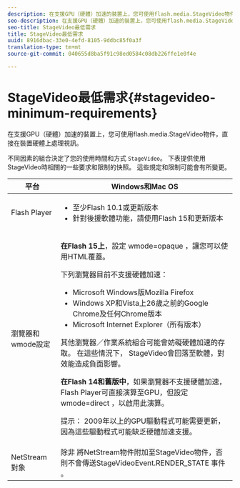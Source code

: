 ```yaml
---
description: 在支援GPU（硬體）加速的裝置上，您可使用flash.media.StageVideo物件，直接在裝置硬體上處理視訊。
seo-description: 在支援GPU（硬體）加速的裝置上，您可使用flash.media.StageVideo物件，直接在裝置硬體上處理視訊。
seo-title: StageVideo最低需求
title: StageVideo最低需求
uuid: 8916dbac-33e0-4efd-8105-9ddbc85f0a3f
translation-type: tm+mt
source-git-commit: 040655d8ba5f91c98ed0584c08db226ffe1e0f4e

---
```



# StageVideo最低需求{#stagevideo-minimum-requirements}

在支援GPU（硬體）加速的裝置上，您可使用flash.media.StageVideo物件，直接在裝置硬體上處理視訊。

<!--<a id="section_64DDAA8DB215493E8A7CA6636819D350"></a>-->

不同因素的組合決定了您的使用時間和方式 `StageVideo`。 下表提供使用StageVideo時相關的一些要求和限制的快照。 這些規定和限制可能會有所變更。

<table id="table_882F4462A5AE47E28A60A39D112164A7"> 
 <thead> 
  <tr> 
   <th colname="col1" class="entry"> 平台 </th> 
   <th colname="col2" class="entry"> Windows和Mac OS </th> 
  </tr>
 </thead>
 <tbody> 
  <tr> 
   <td colname="col1"> Flash Player </td> 
   <td colname="col2"> 
    <ul id="ul_s42_lm2_jp"> 
     <li id="li_308FA9EC206B437A9EE04C29F9480B73">至少Flash 10.1或更新版本 </li> 
     <li id="li_5898EDB0D12A43389076BCC7F4A27A0A">針對後援軟體功能，請使用Flash 15和更新版本 </li> 
    </ul> </td> 
  </tr> 
  <tr> 
   <td colname="col1">瀏覽器和 <span class="codeph"> wmode設定</span> </td> 
   <td colname="col2"> <p><b>在Flash 15上</b>，設定 <span class="codeph"> wmode=opaque</span> ，讓您可以使用HTML覆蓋。 </p> <p>下列瀏覽器目前不支援硬體加速： 
     <ul id="ul_frv_ykf_jp"> 
      <li id="li_3D407A61FEE042A9B85A6EFACA6D7719">Microsoft Windows版Mozilla Firefox </li> 
      <li id="li_39B85AC352564DA8B86EA826638F1F4B">Windows XP和Vista上26歲之前的Google Chrome及任何Chrome版本 </li> 
      <li id="li_0042BA6070C849E6B7C4B4BF4333F712">Microsoft Internet Explorer（所有版本） </li> 
     </ul>其他瀏覽器／作業系統組合可能會妨礙硬體加速的存取。 在這些情況下， <span class="codeph"></span> StageVideo會回落至軟體，對效能造成負面影響。 </p> <p><b>在Flash 14和舊版中</b>，如果瀏覽器不支援硬體加速，Flash Player可直接演算至GPU，但設定 <span class="codeph"> wmode=direct</span> ，以啟用此演算。 <p>提示： 2009年以上的GPU驅動程式可能需要更新，因為這些驅動程式可能缺乏硬體加速支援。 </p> </p> </td> 
  </tr> 
  <tr> 
   <td colname="col1"> NetStream對象 </td> 
   <td colname="col2">除非 <span class="codeph"> 將NetStream物件附加至StageVideo物件，否則不會傳送StageVideoEvent.RENDER_STATE</span> 事件 <span class="codeph"></span><span class="codeph"></span> 。 </td> 
  </tr> 
 </tbody> 
</table>

